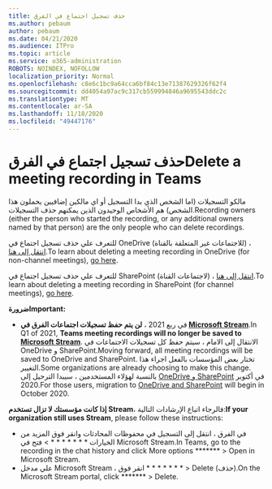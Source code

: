 ```yaml
---
title: حذف تسجيل اجتماع في الفرق
ms.author: pebaum
author: pebaum
ms.date: 04/21/2020
ms.audience: ITPro
ms.topic: article
ms.service: o365-administration
ROBOTS: NOINDEX, NOFOLLOW
localization_priority: Normal
ms.openlocfilehash: c8e6c1bc9a64cca6bf84c13e71387629326f62f4
ms.sourcegitcommit: dd4054a97ac9c317cb559994846a9695543ddc2c
ms.translationtype: MT
ms.contentlocale: ar-SA
ms.lasthandoff: 11/18/2020
ms.locfileid: "49447176"
---
```

# <a name="delete-a-meeting-recording-in-teams"></a><span data-ttu-id="761ca-102">حذف تسجيل اجتماع في الفرق</span><span class="sxs-lookup"><span data-stu-id="761ca-102">Delete a meeting recording in Teams</span></span>

<span data-ttu-id="761ca-103">مالكو التسجيلات (اما الشخص الذي بدا التسجيل أو اي مالكين إضافيين يحملون هذا الشخص) هم الأشخاص الوحيدون الذين يمكنهم حذف التسجيلات.</span><span class="sxs-lookup"><span data-stu-id="761ca-103">Recording owners (either the person who started the recording, or any additional owners named by that person) are the only people who can delete recordings.</span></span>  

<span data-ttu-id="761ca-104">للتعرف علي حذف تسجيل اجتماع في OneDrive (للاجتماعات غير المتعلقة بالقناة) ،  [انتقل إلى هنا](https://support.microsoft.com/office/21fe345a-e488-4fa7-932b-f053c1bebe8a).</span><span class="sxs-lookup"><span data-stu-id="761ca-104">To learn about deleting a meeting recording in OneDrive (for non-channel meetings),  [go here](https://support.microsoft.com/office/21fe345a-e488-4fa7-932b-f053c1bebe8a).</span></span>  

<span data-ttu-id="761ca-105">للتعرف علي حذف تسجيل اجتماع في SharePoint (لاجتماعات القناة) ،  [انتقل إلى هنا](https://support.microsoft.com/office/71f3c90a-0d24-4d80-8b66-f88234b79a52).</span><span class="sxs-lookup"><span data-stu-id="761ca-105">To learn about deleting a meeting recording in SharePoint (for channel meetings),  [go here](https://support.microsoft.com/office/71f3c90a-0d24-4d80-8b66-f88234b79a52).</span></span>  

<span data-ttu-id="761ca-106">**ضرورة**</span><span class="sxs-lookup"><span data-stu-id="761ca-106">**Important:**</span></span>

- <span data-ttu-id="761ca-107">في ربع 2021 ، **لن يتم حفظ تسجيلات اجتماعات الفرق في  [Microsoft Stream](https://stream.microsoft.com/)**.</span><span class="sxs-lookup"><span data-stu-id="761ca-107">In Q1 of 2021, **Teams meeting recordings will no longer be saved to  [Microsoft Stream](https://stream.microsoft.com/)**.</span></span> <span data-ttu-id="761ca-108">الانتقال إلى الامام ، سيتم حفظ كل تسجيلات الاجتماعات في OneDrive و SharePoint.</span><span class="sxs-lookup"><span data-stu-id="761ca-108">Moving forward, all meeting recordings will be saved to OneDrive and SharePoint.</span></span> <span data-ttu-id="761ca-109">تختار بعض المؤسسات بالفعل اجراء هذا التغيير.</span><span class="sxs-lookup"><span data-stu-id="761ca-109">Some organizations are already choosing to make this change.</span></span> <span data-ttu-id="761ca-110">بالنسبة لهؤلاء المستخدمين ، سيبدا الترحيل إلى  [OneDrive و SharePoint](https://docs.microsoft.com/MicrosoftTeams/tmr-meeting-recording-change)  في أكتوبر 2020.</span><span class="sxs-lookup"><span data-stu-id="761ca-110">For those users, migration to  [OneDrive and SharePoint](https://docs.microsoft.com/MicrosoftTeams/tmr-meeting-recording-change)  will begin in October 2020.</span></span>

<span data-ttu-id="761ca-111">**إذا كانت مؤسستك لا تزال تستخدم Stream**، فالرجاء اتباع الإرشادات التالية:</span><span class="sxs-lookup"><span data-stu-id="761ca-111">**If your organization still uses Stream**, please follow these instructions:</span></span>

- <span data-ttu-id="761ca-112">في الفرق ، انتقل إلى التسجيل في محفوظات المحادثات وانقر فوق المزيد من الخيارات \* \* \* \* \* \* \* > فتح في Microsoft Stream.</span><span class="sxs-lookup"><span data-stu-id="761ca-112">In Teams, go to the recording in the chat history and click More options  \*\*\*\*\*\*\*  > Open in Microsoft Stream.</span></span>
- <span data-ttu-id="761ca-113">علي مدخل Microsoft Stream ، انقر فوق \* \* \* \* \* \* \* > Delete (حذف).</span><span class="sxs-lookup"><span data-stu-id="761ca-113">On the Microsoft Stream portal, click  \*\*\*\*\*\*\* > Delete.</span></span>

